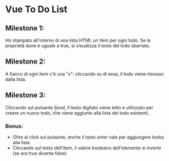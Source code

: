 # Vue To Do List

## Milestone 1:

Ho stampato all'interno di una lista HTML un item per ogni todo.
Se la proprietà done è uguale a true, si visualizza il testo del todo sbarrato.

## Milestone 2:

A fianco di ogni item c'é una "x": cliccando su di essa, il todo viene rimosso dalla lista.

## Milestone 3:

Cliccando sul pulsante _Send_, il testo digitato viene letto e utilizzato per creare un nuovo todo, che viene aggiunto alla lista dei todo esistenti.

### Bonus:

- Oltre al click sul pulsante, anche il tasto _enter_ vale per aggiungere todos alla lista
- Cliccando sul testo dell'item, il valore booleano dell'elemento si inverte (se era true diventa false)
